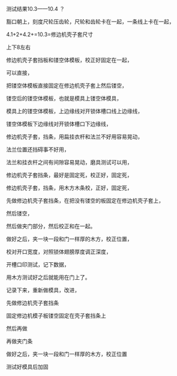 测试结果10.3——10.4    ？


豁口朝上，刻度尺轮压齿轮，尺轮和齿轮卡在一起，一条线上卡在一起，


4.1+2+4.2+=10.3=修边机壳子套尺寸


上下8左右



修边机壳子套挡板和镂空体模板，校正好固定在一起，

可以直接，

把镂空体模板直接固定在修边机壳子套上然后镂空，


镂空后的镂空体模板，也就是模具上镂空体模具，

模具上的镂空体模板，上边缘线对开锁体槽口线上边缘线，

镂空体模板下边缘线对开锁体槽口下边缘线，



修边机壳子套，挡条，用扁挂衣杆和法兰不好用容易晃动，

法兰位置还挡碍事不好用，

法兰和挂衣杆之间有间隙容易晃动，磨具测试可以用，

修边机壳子套挡条，最好是固定死，校正好，固定死，

修边机壳子套，挡条，用木方木条校，正好，固定死，


先做修边机壳子套挡条，在把没有镂空的板固定在修边机壳子套上，

然后镂空，

然后做夹门部分，然后校正和在一起。



做好之后，夹一块一段和门一样厚的木方，校正位置，

校对开口宽度，对照锁体翅膀厚度调正深度，


开槽口印测试，记下数据，


用木方测试好之后就能用在门上了。


记录下来，重新做模具，改进，


先做修边机壳子套挡条

固定修边机模子板镂空固定在壳子套挡条上

然后再做

再做夹门条


做好之后，夹一块一段和门一样厚的木方，校正位置


测试好模具后加固























